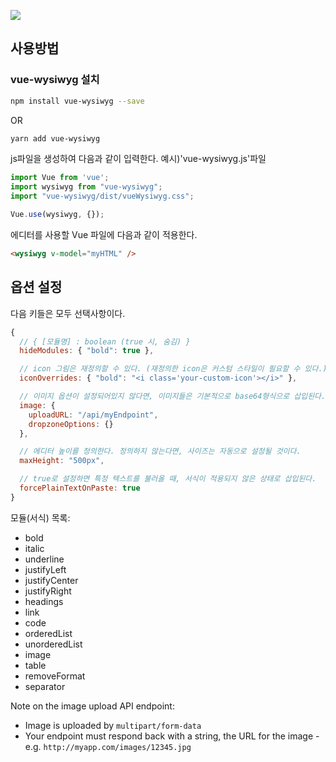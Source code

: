 
[![](https://user-images.githubusercontent.com/11352152/30252159-1bbb9cfe-963b-11e7-966c-b44116c74a86.png)](https://chmln.github.io/vue-wysiwyg/)

## 사용방법


### vue-wysiwyg 설치

``` bash
npm install vue-wysiwyg --save
```
OR

``` bash
yarn add vue-wysiwyg
```

js파일을 생성하여 다음과 같이 입력한다.
예시)'vue-wysiwyg.js'파일

```js
import Vue from 'vue';
import wysiwyg from "vue-wysiwyg";
import "vue-wysiwyg/dist/vueWysiwyg.css";

Vue.use(wysiwyg, {});
```

에디터를 사용할 Vue 파일에 다음과 같이 적용한다.

```html
<wysiwyg v-model="myHTML" />
```

## 옵션 설정

다음 키들은 모두 선택사항이다.

```js
{
  // { [모듈명] : boolean (true 시, 숨김) }
  hideModules: { "bold": true },

  // icon 그림은 재정의할 수 있다. (재정의한 icon은 커스텀 스타일이 필요할 수 있다.)
  iconOverrides: { "bold": "<i class='your-custom-icon'></i>" },

  // 이미지 옵션이 설정되어있지 않다면, 이미지들은 기본적으로 base64형식으로 삽입된다.
  image: {
    uploadURL: "/api/myEndpoint",
    dropzoneOptions: {}
  },

  // 에디터 높이를 정의한다. 정의하지 않는다면, 사이즈는 자동으로 설정될 것이다.
  maxHeight: "500px",

  // true로 설정하면 특정 텍스트를 불러올 때, 서식이 적용되지 않은 상태로 삽입된다.
  forcePlainTextOnPaste: true
}
```
모듈(서식) 목록:
 - bold
 - italic
 - underline
 - justifyLeft
 - justifyCenter
 - justifyRight
 - headings
 - link
 - code
 - orderedList
 - unorderedList
 - image
 - table
 - removeFormat
 - separator

Note on the image upload API endpoint:
- Image is uploaded by `multipart/form-data`
- Your endpoint must respond back with a string, the URL for the image - e.g. `http://myapp.com/images/12345.jpg`

